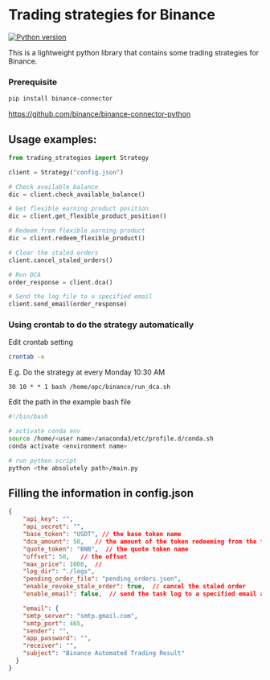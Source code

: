 # Trading strategies for Binance
[![Python version](https://img.shields.io/pypi/pyversions/binance-connector)](https://www.python.org/downloads/)

This is a lightweight python library that contains some trading strategies for Binance.

### Prerequisite
```bash
pip install binance-connector
```
https://github.com/binance/binance-connector-python

## Usage examples:
```python
from trading_strategies import Strategy

client = Strategy("config.json")

# Check available balance
dic = client.check_available_balance()

# Get flexible earning product position
dic = client.get_flexible_product_position()

# Redeem from flexible earning product
dic = client.redeem_flexible_product()

# Clear the staled orders
client.cancel_staled_orders()

# Run DCA
order_response = client.dca()

# Send the log file to a specified email
client.send_email(order_response)
```

### Using crontab to do the strategy automatically
Edit crontab setting
```bash
crontab -e
```
E.g. Do the strategy at every Monday 10:30 AM
```text
30 10 * * 1 bash /home/opc/binance/run_dca.sh
```
Edit the path in the example bash file
```bash
#!/bin/bash

# activate conda env
source /home/<user name>/anaconda3/etc/profile.d/conda.sh
conda activate <environment name>

# run python script
python <the absolutely path>/main.py
```

## Filling the information in config.json
```json
{
    "api_key": "",
    "api_secret": "",
    "base_token": "USDT", // the base token name 
    "dca_amount": 50,   // the amount of the token redeeming from the flexible earning product
    "quote_token": "BNB",  // the quote token name
    "offset": 50,   // the offset
    "max_price": 1000,  //
    "log_dir": "./logs",
    "pending_order_file": "pending_orders.json",
    "enable_revoke_stale_order": true,  // cancel the staled order
    "enable_email": false,  // send the task log to a specified email address

    "email": {
    "smtp_server": "smtp.gmail.com",
    "smtp_port": 465,
    "sender": "",
    "app_password": "",
    "receiver": "",
    "subject": "Binance Automated Trading Result"
  }
}
```